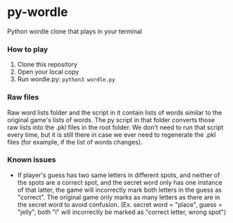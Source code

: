 # py-wordle
Python wordle clone that plays in your terminal  
### How to play  
1. Clone this repository  
2. Open your local copy  
3. Run wordle.py: ```python3 wordle.py```
  
### Raw files  
Raw word lists folder and the script in it contain lists of words similar to the original game's lists of words. The py script in that folder converts those raw lists into the .pkl files in the root folder. We don't need to run that script every time, but it is still there in case we ever need to regenerate the .pkl files (for example, if the list of words changes).

### Known issues
 - If player's guess has two same letters in different spots, and neither of the spots are a correct spot, and the secret word only has one instance of that latter, the game will incorrectly mark both letters in the guess as "correct". The original game only marks as many letters as there are in the secret word to avoid confusion. (Ex. secret word = "place", guess = "jelly", both "l" will incorrectly be marked as "correct letter, wrong spot")
